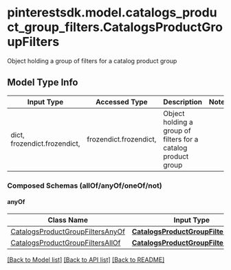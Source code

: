 # pinterestsdk.model.catalogs_product_group_filters.CatalogsProductGroupFilters

Object holding a group of filters for a catalog product group

## Model Type Info
Input Type | Accessed Type | Description | Notes
------------ | ------------- | ------------- | -------------
dict, frozendict.frozendict,  | frozendict.frozendict,  | Object holding a group of filters for a catalog product group | 

### Composed Schemas (allOf/anyOf/oneOf/not)
#### anyOf
Class Name | Input Type | Accessed Type | Description | Notes
------------- | ------------- | ------------- | ------------- | -------------
[CatalogsProductGroupFiltersAnyOf](CatalogsProductGroupFiltersAnyOf.md) | [**CatalogsProductGroupFiltersAnyOf**](CatalogsProductGroupFiltersAnyOf.md) | [**CatalogsProductGroupFiltersAnyOf**](CatalogsProductGroupFiltersAnyOf.md) |  | 
[CatalogsProductGroupFiltersAllOf](CatalogsProductGroupFiltersAllOf.md) | [**CatalogsProductGroupFiltersAllOf**](CatalogsProductGroupFiltersAllOf.md) | [**CatalogsProductGroupFiltersAllOf**](CatalogsProductGroupFiltersAllOf.md) |  | 

[[Back to Model list]](../../README.md#documentation-for-models) [[Back to API list]](../../README.md#documentation-for-api-endpoints) [[Back to README]](../../README.md)

